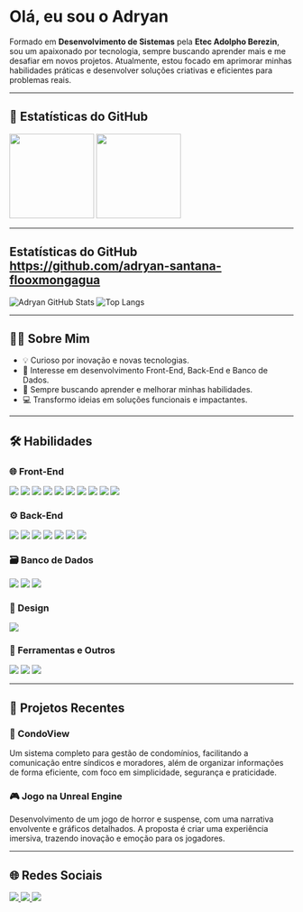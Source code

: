 # Olá, eu sou o Adryan  

Formado em **Desenvolvimento de Sistemas** pela **Etec Adolpho Berezin**, sou um apaixonado por tecnologia, sempre buscando aprender mais e me desafiar em novos projetos. Atualmente, estou focado em aprimorar minhas habilidades práticas e desenvolver soluções criativas e eficientes para problemas reais.  

---

## 🚀 Estatísticas do GitHub  
<div>
  <img height="150em" src="https://github-readme-stats.vercel.app/api?username=Adryzzy&show_icons=true&theme=radical"/>
  <img height="150em" src="https://github-readme-stats.vercel.app/api/top-langs/?username=Adryzzy&layout=compact&theme=radical"/>
</div>  

---
## Estatísticas do GitHub https://github.com/adryan-santana-flooxmongagua

![Adryan GitHub Stats](https://github-readme-stats.vercel.app/api?username=adryan-santana-flooxmongagua&show_icons=true&theme=radical)
![Top Langs](https://github-readme-stats.vercel.app/api/top-langs/?username=adryan-santana-flooxmongagua&layout=compact&theme=radical)

---

## 🧑‍💻 Sobre Mim  
- 💡 Curioso por inovação e novas tecnologias.  
- 🔨 Interesse em desenvolvimento Front-End, Back-End e Banco de Dados.  
- 🌱 Sempre buscando aprender e melhorar minhas habilidades.  
- 💻 Transformo ideias em soluções funcionais e impactantes.  

---

## 🛠️ Habilidades  

### 🌐 Front-End  
<div>
  <img src="https://img.shields.io/badge/-HTML5-E34F26?style=flat-square&logo=html5&logoColor=white"/>
  <img src="https://img.shields.io/badge/-CSS3-1572B6?style=flat-square&logo=css3"/>
  <img src="https://img.shields.io/badge/-JavaScript-F7DF1E?style=flat-square&logo=javascript&logoColor=black"/>
  <img src="https://img.shields.io/badge/-React-61DAFB?style=flat-square&logo=react&logoColor=black"/>
  <img src="https://img.shields.io/badge/-Redux-764ABC?style=flat-square&logo=redux&logoColor=white"/>
  <img src="https://img.shields.io/badge/-Next.js-000000?style=flat-square&logo=next-dot-js&logoColor=white"/>
  <img src="https://img.shields.io/badge/-Webpack-8DD6F9?style=flat-square&logo=webpack&logoColor=black"/>
  <img src="https://img.shields.io/badge/-Redux--Form-764ABC?style=flat-square&logo=redux&logoColor=white"/>
  <img src="https://img.shields.io/badge/-TailwindCSS-06B6D4?style=flat-square&logo=tailwind-css&logoColor=white"/>
  <img src="https://img.shields.io/badge/Bootstrap-563D7C?style=flat-square&logo=bootstrap&logoColor=white"/>
</div>  

### ⚙️ Back-End  
<div>
  <img src="https://img.shields.io/badge/-Node.js-339933?style=flat-square&logo=node-dot-js&logoColor=white"/>
  <img src="https://img.shields.io/badge/-Express-000000?style=flat-square&logo=express&logoColor=white"/>
  <img src="https://img.shields.io/badge/-Socket.IO-010101?style=flat-square&logo=socket.io&logoColor=white"/>
  <img src="https://img.shields.io/badge/-Firebase-FFCA28?style=flat-square&logo=firebase&logoColor=black"/>
  <img src="https://img.shields.io/badge/C%23-239120?style=flat-square&logo=c-sharp&logoColor=white"/>
  <img src="https://img.shields.io/badge/PHP-777BB4?style=flat-square&logo=php&logoColor=white"/>
  <img src="https://img.shields.io/badge/-Python-3776AB?style=flat-square&logo=python&logoColor=white"/>
</div>  

### 🗃️ Banco de Dados  
<div>
  <img src="https://img.shields.io/badge/-MySQL-4479A1?style=flat-square&logo=mysql&logoColor=white"/>
  <img src="https://img.shields.io/badge/-PostgreSQL-336791?style=flat-square&logo=postgresql&logoColor=white"/>
  <img src="https://img.shields.io/badge/-MongoDB-47A248?style=flat-square&logo=mongodb&logoColor=white"/>
</div>  

### 🎨 Design  
<div>
  <img src="https://img.shields.io/badge/-Figma-F24E1E?style=flat-square&logo=figma&logoColor=white"/>
</div>  

### 🔧 Ferramentas e Outros  
<div>
  <img src="https://img.shields.io/badge/-Git-F05032?style=flat-square&logo=git&logoColor=white"/>
  <img src="https://img.shields.io/badge/-GitHub-181717?style=flat-square&logo=github"/>
  <img src="https://img.shields.io/badge/-Docker-2496ED?style=flat-square&logo=docker&logoColor=white"/>
</div>  

---

## 📝 Projetos Recentes  

### 🏢 CondoView  
Um sistema completo para gestão de condomínios, facilitando a comunicação entre síndicos e moradores, além de organizar informações de forma eficiente, com foco em simplicidade, segurança e praticidade.  

### 🎮 Jogo na Unreal Engine  
Desenvolvimento de um jogo de horror e suspense, com uma narrativa envolvente e gráficos detalhados. A proposta é criar uma experiência imersiva, trazendo inovação e emoção para os jogadores.  

---

## 🌐 Redes Sociais  
<div>
  <a href="https://www.instagram.com/allexy_z/" target="_blank">
    <img src="https://img.shields.io/badge/-Instagram-%23E4405F?style=for-the-badge&logo=instagram&logoColor=white"/>
  </a>
  <a href="mailto:adryan.alex16@gmail.com" target="_blank">
    <img src="https://img.shields.io/badge/-Gmail-%23333?style=for-the-badge&logo=gmail&logoColor=white"/>
  </a>
  <a href="https://www.linkedin.com/in/adryan-alexander-b6582a23a/" target="_blank">
    <img src="https://img.shields.io/badge/-LinkedIn-%230077B5?style=for-the-badge&logo=linkedin&logoColor=white"/>
  </a>
</div>  
